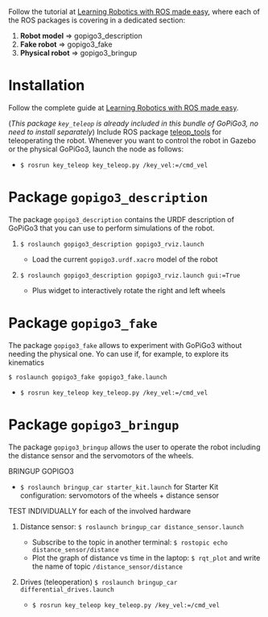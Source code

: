 Follow the tutorial at [Learning Robotics with ROS made easy](https://medium.com/@brjapon/learning-robotics-with-ros-made-easy-304bde0a9dfc), where each of the ROS packages is covering in a dedicated section:
1. **Robot model**    => gopigo3_description
2. **Fake robot**     => gopigo3_fake
3. **Physical robot** => gopigo3_bringup

# Installation

Follow the complete guide at [Learning Robotics with ROS made easy](https://medium.com/@brjapon/learning-robotics-with-ros-made-easy-304bde0a9dfc).

(*This package `key_teleop` is already included in this bundle of GoPiGo3, no need to install separately*) Include ROS package [teleop_tools](https://github.com/ros-teleop/teleop_tools) for teleoperating the robot.
Whenever you want to control the robot in Gazebo or the physical GoPiGo3, launch the node as follows:

- `$ rosrun key_teleop key_teleop.py /key_vel:=/cmd_vel`


# Package `gopigo3_description`
The package `gopigo3_description` contains the URDF description of GoPiGo3 that you can use to perform simulations of the robot.

1. `$ roslaunch gopigo3_description gopigo3_rviz.launch`
    - Load the current `gopigo3.urdf.xacro` model of the robot

1. `$ roslaunch gopigo3_description gopigo3_rviz.launch gui:=True`
    - Plus widget to interactively rotate the right and left wheels

# Package `gopigo3_fake`
The package `gopigo3_fake` allows to experiment with GoPiGo3 without needing the physical one. Yo can use if, for example, to explore its kinematics 

`$ roslaunch gopigo3_fake gopigo3_fake.launch`
   - `$ rosrun key_teleop key_teleop.py /key_vel:=/cmd_vel`

# Package `gopigo3_bringup`
The package `gopigo3_bringup` allows the user to operate the robot including the distance sensor and the servomotors of the wheels.

BRINGUP GOPIGO3

   - `$ roslaunch bringup_car starter_kit.launch` for Starter Kit configuration: servomotors of the wheels + distance sensor

TEST INDIVIDUALLY for each of the involved hardware

1. Distance sensor: `$ roslaunch bringup_car distance_sensor.launch`
    - Subscribe to the topic in another terminal: `$ rostopic echo distance_sensor/distance`
    - Plot the graph of distance vs time in the laptop: `$ rqt_plot` and write the name of topic `/distance_sensor/distance`
    
1. Drives (teleoperation) `$ roslaunch bringup_car differential_drives.launch`
    - `$ rosrun key_teleop key_teleop.py /key_vel:=/cmd_vel`